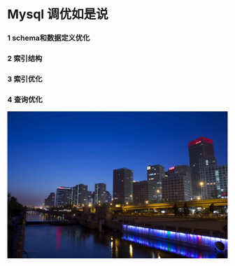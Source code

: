 # Mysql 调优如是说

### 1 schema和数据定义优化
### 2 索引结构
### 3 索引优化
### 4 查询优化

[![Screen](./assets/intro.png)](./assets/intro.png)

